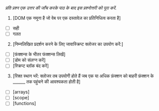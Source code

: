 _प्रति प्रश्न एक उत्तर की जाँच करके पाठ के बाद इस प्रश्नोत्तरी को पूरा करें._

1. [DOM एक नमूना है जो वेब पर एक दस्तावेज़ का प्रतिनिधित्व करता है]

- [ ] सही
- [ ] गलत

2. [निम्नलिखित प्रदर्शन करने के लिए जावास्क्रिप्ट क्लोजर का उपयोग करें:]

- [ ] [फंक्शन्स के भीतर फंक्शन्स लिखें]
- [ ] [डोम को संलग्न करें]
- [ ] [स्क्रिप्ट ब्लॉक बंद करें]

3. [रिक्त स्थान भरें: क्लोजर तब उपयोगी होते हैं जब एक या अधिक फ़ंक्शन को बाहरी फ़ंक्शन के ______ तक पहुंचने की आवश्यकता होती है]

- [ ] [arrays]
- [ ] [scope]
- [ ] [functions]
